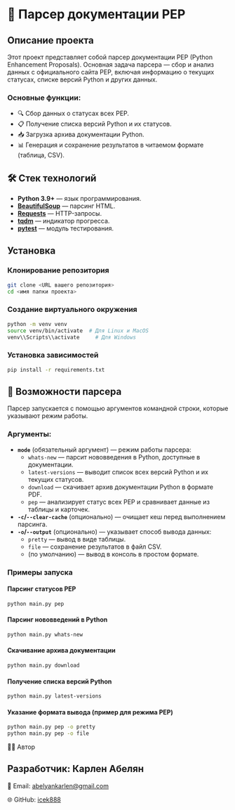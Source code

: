 # 📄 Парсер документации PEP

## Описание проекта

Этот проект представляет собой парсер документации PEP (Python Enhancement Proposals). Основная задача парсера — сбор и анализ данных с официального сайта PEP, включая информацию о текущих статусах, списке версий Python и других данных.

### Основные функции:
- 🔍 Сбор данных о статусах всех PEP.
- 📋 Получение списка версий Python и их статусов.
- 📥 Загрузка архива документации Python.
- 📊 Генерация и сохранение результатов в читаемом формате (таблица, CSV).

## 🛠 Стек технологий

- **Python 3.9+** — язык программирования.
- **[BeautifulSoup](https://www.crummy.com/software/BeautifulSoup/)** — парсинг HTML.
- **[Requests](https://requests.readthedocs.io/en/latest/)** — HTTP-запросы.
- **[tqdm](https://tqdm.github.io/)** — индикатор прогресса.
- **[pytest](https://docs.pytest.org/en/latest/)** — модуль тестирования.

## Установка

### Клонирование репозитория
```bash
git clone <URL вашего репозитория>
cd <имя папки проекта>
```
### Создание виртуального окружения
```bash
python -m venv venv
source venv/bin/activate  # Для Linux и MacOS
venv\\Scripts\\activate     # Для Windows
```
### Установка зависимостей
```bash
pip install -r requirements.txt
```
## 🚀 Возможности парсера

Парсер запускается с помощью аргументов командной строки, которые указывают режим работы.

### Аргументы:
- **`mode`** (обязательный аргумент) — режим работы парсера:
  - `whats-new` — парсит нововведения в Python, доступные в документации.
  - `latest-versions` — выводит список всех версий Python и их текущих статусов.
  - `download` — скачивает архив документации Python в формате PDF.
  - `pep` — анализирует статус всех PEP и сравнивает данные из таблицы и карточек.
- **`-c`/`--clear-cache`** (опционально) — очищает кеш перед выполнением парсинга.
- **`-o`/`--output`** (опционально) — указывает способ вывода данных:
  - `pretty` — вывод в виде таблицы.
  - `file` — сохранение результатов в файл CSV.
  - (по умолчанию) — вывод в консоль в простом формате.

### Примеры запуска

#### Парсинг статусов PEP
```bash
python main.py pep
```
#### Парсинг нововведений в Python
```bash
python main.py whats-new
```
#### Скачивание архива документации
```bash
python main.py download
```
#### Получение списка версий Python
```bash
python main.py latest-versions
```
#### Указание формата вывода (пример для режима PEP)
```bash
python main.py pep -o pretty
python main.py pep -o file
```
🧑‍💻 Автор

## Разработчик: Карлен Абелян

📧 Email: abelyankarlen@gmail.com

🌐 GitHub: [icek888](https://github.com/icek888)